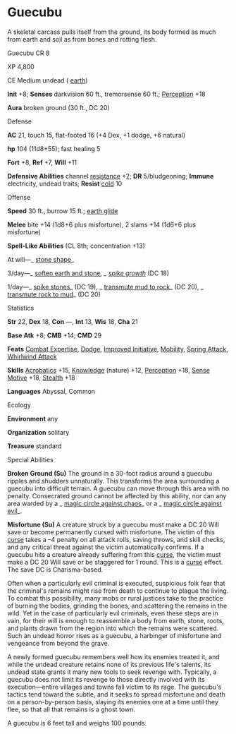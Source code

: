 # Guecubu

A skeletal carcass pulls itself from the ground, its body formed as much from earth and soil as from bones and rotting flesh.

Guecubu CR 8

XP 4,800

CE Medium undead ( [earth](monsters/creatureTypes#_earth-subtype))

**Init** +8; **Senses** darkvision 60 ft., tremorsense 60 ft.; [Perception](skills/perception#_perception) +18

**Aura** broken ground (30 ft., DC 20)

Defense

**AC** 21, touch 15, flat-footed 16 (+4 Dex, +1 dodge, +6 natural)

**hp** 104 (11d8+55); fast healing 5

**Fort** +8, **Ref** +7, **Will** +11

**Defensive Abilities** channel [resistance](monsters/universalMonsterRules#_resistance) +2; **DR** 5/bludgeoning; **Immune** electricity, undead traits; **Resist** [cold](monsters/creatureTypes#_cold-subtype) 10

Offense

**Speed** 30 ft., burrow 15 ft.; [earth glide](monsters/universalMonsterRules#_earth-glide)

**Melee** bite +14 (1d8+6 plus misfortune), 2 slams +14 (1d6+6 plus misfortune)

**Spell-Like Abilities** (CL 8th; concentration +13)

At will—_ [stone shape](spells/stoneShape#_stone-shape)_

3/day—_ [soften earth and stone](spells/softenEarthAndStone#_soften-earth-and-stone)_, _ [spike growth](spells/spikeGrowth#_spike-growth)_ (DC 18)

1/day—_ [spike stones](spells/spikeStones#_spike-stones)_ (DC 19), _ [transmute mud to rock](spells/transmuteMudToRock#_transmute-mud-to-rock)_ (DC 20), _ [transmute rock to mud](spells/transmuteRockToMud#_transmute-rock-to-mud)_ (DC 20)

Statistics

**Str** 22, **Dex** 18, **Con** —, **Int** 13, **Wis** 18, **Cha** 21

**Base Atk** +8; **CMB** +14; **CMD** 29

**Feats** [Combat Expertise](feats#_combat-expertise), [Dodge](feats#_dodge), [Improved Initiative](feats#_improved-initiative), [Mobility](feats#_mobility), [Spring Attack](feats#_spring-attack), [Whirlwind Attack](feats#_whirlwind-attack)

**Skills** [Acrobatics](skills/acrobatics#_acrobatics) +15, [Knowledge](skills/knowledge#_knowledge) (nature) +12, [Perception](skills/perception#_perception) +18, [Sense Motive](skills/senseMotive#_sense-motive) +18, [Stealth](skills/stealth#_stealth) +18

**Languages** Abyssal, Common

Ecology

**Environment** any

**Organization** solitary

**Treasure** standard

Special Abilities

**Broken Ground (Su)** The ground in a 30-foot radius around a guecubu ripples and shudders unnaturally. This transforms the area surrounding a guecubu into difficult terrain. A guecubu can move through this area with no penalty. Consecrated ground cannot be affected by this ability, nor can any area warded by a _ [magic circle against chaos](spells/magicCircleAgainstChaos#_magic-circle-against-chaos)_ or a _ [magic circle against evil](spells/magicCircleAgainstEvil#_magic-circle-against-evil)_.

**Misfortune (Su)** A creature struck by a guecubu must make a DC 20 Will save or become permanently cursed with misfortune. The victim of this [curse](monsters/universalMonsterRules#_curse) takes a –4 penalty on all attack rolls, saving throws, and skill checks, and any critical threat against the victim automatically confirms. If a guecubu hits a creature already suffering from this [curse](monsters/universalMonsterRules#_curse), the victim must make a DC 20 Will save or be staggered for 1 round. This is a [curse](monsters/universalMonsterRules#_curse) effect. The save DC is Charisma-based.

Often when a particularly evil criminal is executed, suspicious folk fear that the criminal's remains might rise from death to continue to plague the living. To combat this possibility, many mobs or rural justices take to the practice of burning the bodies, grinding the bones, and scattering the remains in the wild. Yet in the case of particularly evil criminals, even these steps are in vain, for their will is enough to reassemble a body from earth, stone, roots, and plants drawn from the region into which the remains were scattered. Such an undead horror rises as a guecubu, a harbinger of misfortune and vengeance from beyond the grave.

A newly formed guecubu remembers well how its enemies treated it, and while the undead creature retains none of its previous life's talents, its undead state grants it many new tools to seek revenge with. Typically, a guecubu does not limit its revenge to those directly involved with its execution—entire villages and towns fall victim to its rage. The guecubu's tactics tend toward the subtle, and it seeks to spread misfortune and death on a person-by-person basis, slaying its enemies one at a time until they flee, so that all that remains is a ghost town.

A guecubu is 6 feet tall and weighs 100 pounds.

